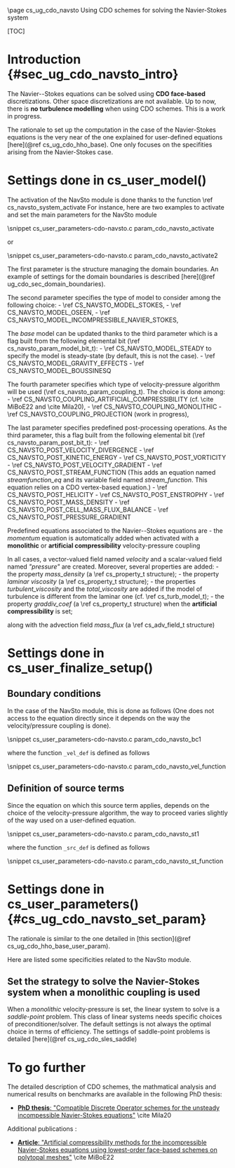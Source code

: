 <!--
  This file is part of code_saturne, a general-purpose CFD tool.

  Copyright (C) 1998-2024 EDF S.A.

  This program is free software; you can redistribute it and/or modify it under
  the terms of the GNU General Public License as published by the Free Software
  Foundation; either version 2 of the License, or (at your option) any later
  version.

  This program is distributed in the hope that it will be useful, but WITHOUT
  ANY WARRANTY; without even the implied warranty of MERCHANTABILITY or FITNESS
  FOR A PARTICULAR PURPOSE.  See the GNU General Public License for more
  details.

  You should have received a copy of the GNU General Public License along with
  this program; if not, write to the Free Software Foundation, Inc., 51 Franklin
  Street, Fifth Floor, Boston, MA 02110-1301, USA.
-->

\page cs_ug_cdo_navsto Using CDO schemes for solving the Navier-Stokes system

[TOC]

<!--
    References used in this page
-->

[Mila20]: https://hal.science/tel-03080530v2
[MiBoE22]: https://hal.science/hal-03215118v1

Introduction {#sec_ug_cdo_navsto_intro}
============

The Navier--Stokes equations can be solved using **CDO face-based**
discretizations. Other space discretizations are not available. Up to
now, there is **no turbulence modelling** when using CDO schemes. This
is a work in progress.

The rationale to set up the computation in the case of the Navier-Stokes
equations is the very near of the one explained for user-defined equations
[here](@ref cs_ug_cdo_hho_base). One only focuses on the specifities arising
from the Navier-Stokes case.


Settings done in cs_user_model()
===================

The activation of the NavSto module is done thanks to the function \ref cs_navsto_system_activate
For instance, here are two examples to activate and set the main parameters for the
NavSto module

\snippet cs_user_parameters-cdo-navsto.c param_cdo_navsto_activate

or

\snippet cs_user_parameters-cdo-navsto.c param_cdo_navsto_activate2

The first parameter is the structure managing the domain boundaries. An example
of settings for the domain boundaries is described [here](@ref ug_cdo_sec_domain_boundaries).

The second parameter specifies the type of model to
consider among the following choice:
    - \ref CS_NAVSTO_MODEL_STOKES,
    - \ref CS_NAVSTO_MODEL_OSEEN,
    - \ref CS_NAVSTO_MODEL_INCOMPRESSIBLE_NAVIER_STOKES,

The *base* model can be updated thanks to the third parameter which is a flag
built from the following elemental bit (\ref cs_navsto_param_model_bit_t):
    - \ref CS_NAVSTO_MODEL_STEADY to specify the model is steady-state (by
      default, this is not the case).
    - \ref CS_NAVSTO_MODEL_GRAVITY_EFFECTS
    - \ref CS_NAVSTO_MODEL_BOUSSINESQ

The fourth parameter specifies which type of velocity-pressure algorithm will be
used (\ref cs_navsto_param_coupling_t). The choice is done among:
    - \ref CS_NAVSTO_COUPLING_ARTIFICIAL_COMPRESSIBILITY (cf. \cite MiBoE22 and
      \cite Mila20),
    - \ref CS_NAVSTO_COUPLING_MONOLITHIC
    - \ref CS_NAVSTO_COUPLING_PROJECTION (work in progress),

The last parameter specifies predefined post-processing operations. As the third
parameter, this a flag built from the following elemental bit
(\ref cs_navsto_param_post_bit_t):
    - \ref CS_NAVSTO_POST_VELOCITY_DIVERGENCE
    - \ref CS_NAVSTO_POST_KINETIC_ENERGY
    - \ref CS_NAVSTO_POST_VORTICITY
    - \ref CS_NAVSTO_POST_VELOCITY_GRADIENT
    - \ref CS_NAVSTO_POST_STREAM_FUNCTION (This adds an equation named
      *streamfunction_eq* and its variable field named *stream_function*. This
      equation relies on a CDO vertex-based equation.)
    - \ref CS_NAVSTO_POST_HELICITY
    - \ref CS_NAVSTO_POST_ENSTROPHY
    - \ref CS_NAVSTO_POST_MASS_DENSITY
    - \ref CS_NAVSTO_POST_CELL_MASS_FLUX_BALANCE
    - \ref CS_NAVSTO_POST_PRESSURE_GRADIENT




Predefined equations associated to the Navier--Stokes equations are
    - the *momentum* equation is automatically added when activated with a
    **monolithic** or **artificial compressibility** velocity-pressure coupling



In all cases, a vector-valued field named _velocity_ and a scalar-valued field
named _"pressure"_ are created. Moreover, several properties are added:
    - the property _mass_density_ (a \ref cs_property_t structure);
    - the property _laminar viscosity_ (a \ref cs_property_t structure);
    - the properties _turbulent_viscosity_ and the _total_viscosity_ are added
      if the model of turbulence is different from the laminar one (cf. \ref cs_turb_model_t);
    - the property _graddiv_coef_ (a \ref cs_property_t structure) when the
**artificial compressibility** is set;

along with the advection field _mass_flux_ (a \ref cs_adv_field_t structure)


Settings done in cs_user_finalize_setup()
===================

Boundary conditions
-------------------

In the case of the NavSto module, this is done as follows (One does not access
to the equation directly since it depends on the way the velocity/pressure
coupling is done).

\snippet cs_user_parameters-cdo-navsto.c param_cdo_navsto_bc1

where the function `_vel_def` is defined as follows

\snippet cs_user_parameters-cdo-navsto.c param_cdo_navsto_vel_function

Definition of source terms
---------------------

Since the equation on which this source term applies, depends on the
choice of the velocity-pressure algorithm, the way to proceed varies
slightly of the way used on a user-defined equation.

\snippet cs_user_parameters-cdo-navsto.c param_cdo_navsto_st1

where the function `_src_def` is defined as follows

\snippet cs_user_parameters-cdo-navsto.c param_cdo_navsto_st_function


Settings done in cs_user_parameters() {#cs_ug_cdo_navsto_set_param}
===================

The rationale is similar to the one detailed in [this section](@ref cs_ug_cdo_hho_base_user_param).

Here are listed some specificities related to the NavSto module.

Set the strategy to solve the Navier-Stokes system when a monolithic coupling is used
-------------------

When a *monolithic* velocity-pressure is set, the linear system to solve is a
_saddle-point_ problem. This class of linear systems needs specific choices of
preconditioner/solver. The default settings is not always the optimal choice in
terms of efficiency. The settings of saddle-point problems is detailed
[here](@ref cs_ug_cdo_sles_saddle)


To go further
=============

The detailed description of CDO schemes, the mathmatical analysis and numerical
results on benchmarks are available in the following PhD thesis:

* [**PhD thesis**: "Compatible Discrete Operator schemes for the unsteady incompessible Navier-Stokes equations"][Mila20] \cite Mila20


Additional publications :
* [**Article**: "Artificial compressibility methods for the incompressible Navier-Stokes equations using lowest-order face-based schemes on polytopal meshes"][MiBoE22] \cite MiBoE22
